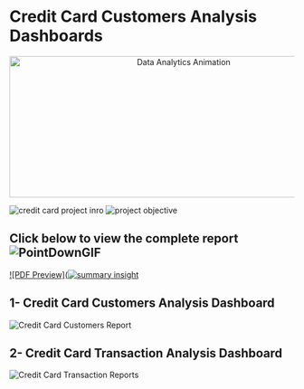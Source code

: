  # Credit Card Customers Analysis Dashboards

<div align="center">
  <img src="https://i.pinimg.com/originals/fc/71/63/fc71635c7f1b09ed30413f59bb749582.gif" alt="Data Analytics Animation" width="600" height="250"/>
</div>


![credit card project inro](https://github.com/user-attachments/assets/5a2fce31-cecf-4865-a532-783cbba72dd1) 
![project objective](https://github.com/user-attachments/assets/27fe5124-8c73-426a-a071-59ff28e51f38)


## Click below to view the complete report ![PointDownGIF](https://github.com/user-attachments/assets/6d8c9e25-7405-4c8b-91a7-b20fbc5a19c3)

[![PDF Preview](![summary insight](https://github.com/user-attachments/assets/a3323f30-1dfd-4d99-80cc-e9109965b063)](https://github.com/Himanshu-Tiwari2001/Credit-Card-Customer-Analysis-Power-Bi-Project/blob/main/Credit_Card_Transaction_Report_Analysis.pdf)













## 1- Credit Card Customers Analysis Dashboard 

![Credit Card Customers Report](https://github.com/user-attachments/assets/616fc5be-1bff-4ae8-9a98-1afa93f7387a)



## 2- Credit Card Transaction Analysis Dashboard

![Credit Card Transaction Reports](https://github.com/user-attachments/assets/ba42621c-619a-4f1a-9c2e-0cb070bf147d)
